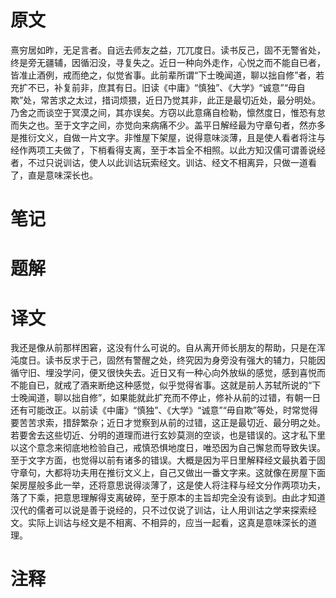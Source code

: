# 原文
熹穷居如昨，无足言者。自远去师友之益，兀兀度日。读书反己，固不无警省处，终是旁无疆辅，因循汩没，寻复失之。近日一种向外走作，心悦之而不能自已者，皆准止酒例，戒而绝之，似觉省事。此前辈所谓“下士晚闻道，聊以拙自修”者，若充扩不已，补复前非，庶其有日。旧读《中庸》“慎独”、《大学》“诚意”“毋自欺”处，常苦求之太过，措词烦猥，近日乃觉其非，此正是最切近处，最分明处。乃舍之而谈空于冥漠之间，其亦误矣。方窃以此意痛自检勒，懔然度日，惟恐有怠而失之也。至于文字之间，亦觉向来病痛不少。盖平日解经最为守章句者，然亦多是推衍文义，自做一片文字。非惟屋下架屋，说得意味淡薄，且是使人看者将注与经作两项工夫做了，下梢看得支离，至于本旨全不相照。以此方知汉儒可谓善说经者，不过只说训诂，使人以此训诂玩索经文。训诂、经文不相离异，只做一道看了，直是意味深长也。

# 笔记

# 题解

# 译文
我还是像从前那样困窘，这没有什么可说的。自从离开师长朋友的帮助，只是在浑沌度日。读书反求于己，固然有警醒之处，终究因为身旁没有强大的辅力，只能因循守旧、埋没学问，便又很快失去。近日又有一种心向外放纵的感觉，感到喜悦而不能自已，就戒了酒来断绝这种感觉，似乎觉得省事。这就是前人苏轼所说的“下士晚闻道，聊以拙自修”，如果能就此扩充而不停止，修补从前的过错，有朝一日还有可能改正。以前读《中庸》“慎独”、《大学》“诚意”“毋自欺”等处，时常觉得要苦苦求索，措辞繁杂；近日才觉察到从前的过错，这正是最切近、最分明之处。若要舍去这些切近、分明的道理而进行玄妙莫测的空谈，也是错误的。这才私下里以这个意念来彻底地检验自己，戒慎恐惧地度日，唯恐因为自己懈怠而导致失误。至于文字方面，也觉得以前有诸多的错误。大概是因为平日里解释经文最执着于固守章句，大都将功夫用在推衍文义上，自己又做出一番文字来。这就像在房屋下面架房屋般多此一举，还将意思说得淡薄了，这是使人将注释与经文分作两项功夫，落了下乘，把意思理解得支离破碎，至于原本的主旨却完全没有谈到。由此才知道汉代的儒者可以说是善于说经的，只不过仅说了训诂，让人用训诂之学来探索经文。实际上训诂与经文是不相离、不相异的，应当一起看，这真是意味深长的道理。
# 注释